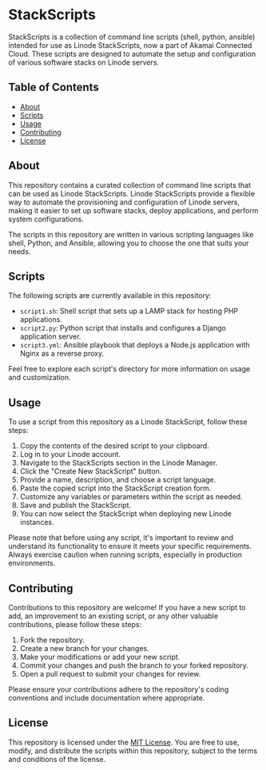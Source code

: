 # StackScripts

StackScripts is a collection of command line scripts (shell, python, ansible) intended for use as Linode 
StackScripts, now a part of Akamai Connected Cloud. These scripts are designed to automate the setup and 
configuration of various software stacks on Linode servers.

## Table of Contents

- [About](#about)
- [Scripts](#scripts)
- [Usage](#usage)
- [Contributing](#contributing)
- [License](#license)

## About

This repository contains a curated collection of command line scripts that can be used as Linode StackScripts. 
Linode StackScripts provide a flexible way to automate the provisioning and configuration of Linode servers, 
making it easier to set up software stacks, deploy applications, and perform system configurations.

The scripts in this repository are written in various scripting languages like shell, Python, and Ansible, 
allowing you to choose the one that suits your needs. 

## Scripts

The following scripts are currently available in this repository:

- `script1.sh`: Shell script that sets up a LAMP stack for hosting PHP applications.
- `script2.py`: Python script that installs and configures a Django application server.
- `script3.yml`: Ansible playbook that deploys a Node.js application with Nginx as a reverse proxy.

Feel free to explore each script's directory for more information on usage and customization.

## Usage

To use a script from this repository as a Linode StackScript, follow these steps:

1. Copy the contents of the desired script to your clipboard.
2. Log in to your Linode account.
3. Navigate to the StackScripts section in the Linode Manager.
4. Click the "Create New StackScript" button.
5. Provide a name, description, and choose a script language.
6. Paste the copied script into the StackScript creation form.
7. Customize any variables or parameters within the script as needed.
8. Save and publish the StackScript.
9. You can now select the StackScript when deploying new Linode instances.

Please note that before using any script, it's important to review and understand its functionality to ensure 
it meets your specific requirements. Always exercise caution when running scripts, especially in production 
environments.

## Contributing

Contributions to this repository are welcome! If you have a new script to add, an improvement to an existing 
script, or any other valuable contributions, please follow these steps:

1. Fork the repository.
2. Create a new branch for your changes.
3. Make your modifications or add your new script.
4. Commit your changes and push the branch to your forked repository.
5. Open a pull request to submit your changes for review.

Please ensure your contributions adhere to the repository's coding conventions and include documentation where 
appropriate.

## License

This repository is licensed under the [MIT License](LICENSE). You are free to use, modify, and distribute the 
scripts within this repository, subject to the terms and conditions of the license.


